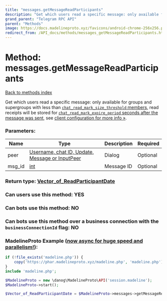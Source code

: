 ```yaml
---
title: "messages.getMessageReadParticipants"
description: "Get which users read a specific message: only available for groups and supergroups with less than [`chat_read_mark_size_threshold` members](https://core.telegram.org/api/config#chat-read-mark-size-threshold), read receipts will be stored for [`chat_read_mark_expire_period` seconds after the message was sent](https://core.telegram.org/api/config#chat-read-mark-expire-period), see [client configuration for more info »](https://core.telegram.org/api/config#client-configuration)."
grand_parent: "Telegram RPC API"
parent: "Methods"
image: https://docs.madelineproto.xyz/favicons/android-chrome-256x256.png
redirect_from: /API_docs/methods/messages_getMessageReadParticipants.html
---
```

# Method: messages.getMessageReadParticipants
[Back to methods index](index.html)



Get which users read a specific message: only available for groups and supergroups with less than [`chat_read_mark_size_threshold` members](https://core.telegram.org/api/config#chat-read-mark-size-threshold), read receipts will be stored for [`chat_read_mark_expire_period` seconds after the message was sent](https://core.telegram.org/api/config#chat-read-mark-expire-period), see [client configuration for more info »](https://core.telegram.org/api/config#client-configuration).

### Parameters:

| Name     |    Type       | Description | Required |
|----------|---------------|-------------|----------|
|peer|[Username, chat ID, Update, Message or InputPeer](/API_docs/types/InputPeer.html) | Dialog | Optional|
|msg\_id|[int](/API_docs/types/int.html) | Message ID | Optional|


### Return type: [Vector\_of\_ReadParticipantDate](/API_docs/types/ReadParticipantDate.html)

### Can users use this method: **YES**


### Can bots use this method: **NO**


### Can bots use this method over a business connection with the `businessConnectionId` flag: **NO**


### MadelineProto Example ([now async for huge speed and parallelism!](https://docs.madelineproto.xyz/docs/ASYNC.html)):


```php
if (!file_exists('madeline.php')) {
    copy('https://phar.madelineproto.xyz/madeline.php', 'madeline.php');
}
include 'madeline.php';

$MadelineProto = new \danog\MadelineProto\API('session.madeline');
$MadelineProto->start();

$Vector_of_ReadParticipantDate = $MadelineProto->messages->getMessageReadParticipants(peer: $InputPeer, msg_id: $int, );
```

